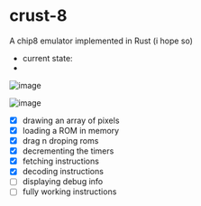 # crust-8
A chip8 emulator implemented in Rust (i hope so)

- current state:
- 
![image](https://github.com/user-attachments/assets/16e351f3-f8db-44b2-aa22-8bc91f0c6150)

![image](https://github.com/user-attachments/assets/2de4da13-609a-442a-bd15-2aa9dd7ecb6b)


- [X] drawing an array of pixels
- [X] loading a ROM in memory
- [X] drag n droping roms
- [X] decrementing the timers
- [X] fetching instructions
- [X] decoding instructions
- [ ] displaying debug info
- [ ] fully working instructions
